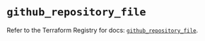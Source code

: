 # `github_repository_file`

Refer to the Terraform Registry for docs: [`github_repository_file`](https://registry.terraform.io/providers/integrations/github/5.45.0/docs/resources/repository_file).
